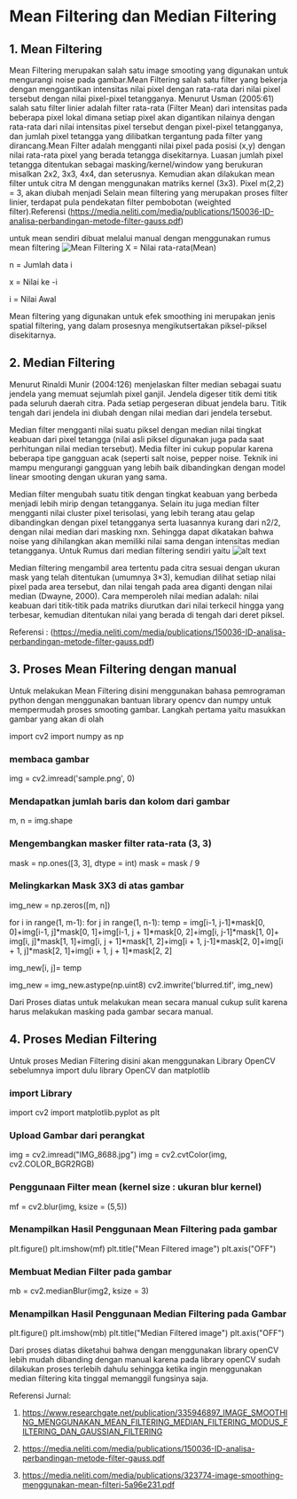 
# Mean Filtering dan Median Filtering

## 1. Mean Filtering
Mean Filtering merupakan salah satu image smooting yang digunakan untuk mengurangi noise pada gambar.Mean Filtering salah satu filter yang bekerja dengan menggantikan intensitas nilai pixel dengan rata-rata dari nilai pixel tersebut dengan nilai pixel-pixel tetangganya. Menurut Usman (2005:61) salah satu filter linier adalah filter rata-rata (Filter Mean) dari intensitas pada beberapa pixel lokal dimana setiap pixel akan digantikan nilainya dengan rata-rata dari nilai intensitas pixel tersebut dengan pixel-pixel tetangganya, dan jumlah pixel tetangga yang dilibatkan tergantung pada filter yang dirancang.Mean Filter adalah mengganti nilai pixel pada posisi (x,y) dengan nilai rata-rata pixel yang berada tetangga disekitarnya. Luasan jumlah pixel tetangga ditentukan sebagai masking/kernel/window yang berukuran misalkan 2x2, 3x3, 4x4, dan seterusnya. Kemudian akan dilakukan mean filter untuk citra M dengan menggunakan matriks kernel (3x3). Pixel m(2,2) = 3, akan diubah menjadi Selain mean filtering yang merupakan proses filter linier, terdapat pula pendekatan filter pembobotan (weighted filter).Referensi (https://media.neliti.com/media/publications/150036-ID-analisa-perbandingan-metode-filter-gauss.pdf)

untuk mean sendiri dibuat melalui manual dengan menggunakan rumus mean filtering 
![Mean Filtering](https://epochabuse.com/wp-content/uploads/2021/01/arithmetic-mean-filter-formula.png)
X = Nilai rata-rata(Mean)

n = Jumlah data i

x = Nilai ke -i

i = Nilai Awal

Mean filtering yang digunakan untuk efek smoothing ini merupakan jenis spatial filtering, yang dalam prosesnya mengikutsertakan piksel-piksel disekitarnya.

## 2. Median Filtering
Menurut Rinaldi Munir (2004:126) menjelaskan filter median sebagai suatu jendela yang memuat sejumlah pixel ganjil. Jendela digeser titik demi titik pada seluruh daerah citra. Pada setiap pergeseran dibuat jendela baru. Titik tengah dari jendela ini diubah dengan nilai median dari jendela tersebut.

Median filter mengganti nilai suatu piksel dengan
median nilai tingkat keabuan dari pixel tetangga (nilai
asli piksel digunakan juga pada saat perhitungan nilai
median tersebut). Media filter ini cukup popular
karena beberapa tipe gangguan acak (seperti salt
noise, pepper noise. Teknik ini mampu mengurangi gangguan yang lebih baik dibandingkan dengan model linear smooting dengan ukuran yang sama. 

Median filter mengubah suatu titik dengan tingkat
keabuan yang berbeda menjadi lebih mirip dengan
tetangganya. Selain itu juga median filter mengganti
nilai cluster pixel terisolasi, yang lebih terang atau
gelap dibandingkan dengan pixel tetangganya serta luasannya kurang dari n2/2, dengan nilai median dari
masking nxn. Sehingga dapat dikatakan bahwa noise
yang dihilangkan akan memiliki nilai sama dengan
intensitas median tetangganya. Untuk Rumus dari median filtering sendiri yaitu 
![alt text](https://media.cheggcdn.com/media/0d6/0d605372-6b05-4bff-a017-b80cb83247d3/php3jARek.png)

Median filtering mengambil area tertentu pada
citra sesuai dengan ukuran mask yang telah
ditentukan (umumnya 3×3), kemudian dilihat setiap
nilai pixel pada area tersebut, dan nilai tengah pada
area diganti dengan nilai median (Dwayne, 2000).
Cara memperoleh nilai median adalah: nilai keabuan
dari titik-titik pada matriks diurutkan dari nilai
terkecil hingga yang terbesar, kemudian ditentukan
nilai yang berada di tengah dari deret piksel.

Referensi : (https://media.neliti.com/media/publications/150036-ID-analisa-perbandingan-metode-filter-gauss.pdf)

## 3. Proses Mean Filtering dengan manual
Untuk melakukan Mean Filtering disini menggunakan bahasa pemrograman python dengan menggunakan bantuan library opencv dan numpy untuk mempermudah proses smooting gambar. Langkah pertama yaitu masukkan gambar yang akan di olah 

import cv2 
import numpy as np 

###  membaca gambar

img = cv2.imread('sample.png', 0) 

### Mendapatkan jumlah baris dan kolom dari gambar
m, n = img.shape 

### Mengembangkan masker filter rata-rata (3, 3)
mask = np.ones([3, 3], dtype = int) 
mask = mask / 9

### Melingkarkan Mask 3X3 di atas gambar
img_new = np.zeros([m, n]) 
  
for i in range(1, m-1): 
    for j in range(1, n-1): 
        temp = img[i-1, j-1]*mask[0, 0]+img[i-1, j]*mask[0, 1]+img[i-1, j + 1]*mask[0, 2]+img[i, j-1]*mask[1, 0]+ img[i, j]*mask[1, 1]+img[i, j + 1]*mask[1, 2]+img[i + 1, j-1]*mask[2, 0]+img[i + 1, j]*mask[2, 1]+img[i + 1, j + 1]*mask[2, 2] 
         
img_new[i, j]= temp 
          
img_new = img_new.astype(np.uint8) 
cv2.imwrite('blurred.tif', img_new) 

Dari Proses diatas untuk melakukan mean secara manual cukup sulit karena harus melakukan masking pada gambar secara manual.

## 4. Proses Median Filtering
Untuk proses Median Filtering disini akan menggunakan Library OpenCV sebelumnya import dulu library OpenCV dan matplotlib

### import Library
import cv2
import matplotlib.pyplot as plt

### Upload Gambar dari perangkat
img = cv2.imread("IMG_8688.jpg")
img = cv2.cvtColor(img, cv2.COLOR_BGR2RGB)

### Penggunaan Filter mean (kernel size : ukuran blur kernel)
mf = cv2.blur(img, ksize = (5,5))

### Menampilkan Hasil Penggunaan Mean Filtering pada gambar
plt.figure()
plt.imshow(mf)
plt.title("Mean Filtered image")
plt.axis("OFF")

### Membuat Median Filter pada gambar
mb = cv2.medianBlur(img2, ksize = 3)

### Menampilkan Hasil Penggunaan Median Filtering pada Gambar
plt.figure()
plt.imshow(mb)
plt.title("Median Filtered image")
plt.axis("OFF")

Dari proses diatas diketahui bahwa dengan menggunakan library openCV lebih mudah dibanding dengan manual karena pada library openCV sudah dilakukan proses terlebih dahulu sehingga ketika ingin menggunakan median filtering kita tinggal memanggil fungsinya saja.

Referensi Jurnal:
1. https://www.researchgate.net/publication/335946897_IMAGE_SMOOTHING_MENGGUNAKAN_MEAN_FILTERING_MEDIAN_FILTERING_MODUS_FILTERING_DAN_GAUSSIAN_FILTERING

2. https://media.neliti.com/media/publications/150036-ID-analisa-perbandingan-metode-filter-gauss.pdf 

3. https://media.neliti.com/media/publications/323774-image-smoothing-menggunakan-mean-filteri-5a96e231.pdf
